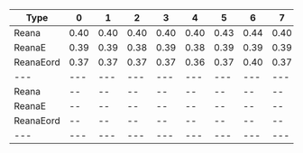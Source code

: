 | Type | 0 | 1 | 2 | 3 | 4 | 5 | 6 | 7 | 8 |
|---|---|---|---|---|---|---|---|---|---|
| Reana | 0.40 | 0.40 | 0.40 | 0.40 | 0.40 | 0.43 | 0.44 | 0.40 | 0.43 |
| ReanaE | 0.39 | 0.39 | 0.38 | 0.39 | 0.38 | 0.39 | 0.39 | 0.39 | -- |
| ReanaEord | 0.37 | 0.37 | 0.37 | 0.37 | 0.36 | 0.37 | 0.40 | 0.37 | 0.38 |
| --- | --- | --- | --- | --- | --- | --- | --- | --- | --- |
| Reana | -- | -- | -- | -- | -- | -- | -- | -- | -- |
| ReanaE | -- | -- | -- | -- | -- | -- | -- | -- | -- |
| ReanaEord | -- | -- | -- | -- | -- | -- | -- | -- | -- |
|---|---|---|---|---|---|---|---|---|---|
